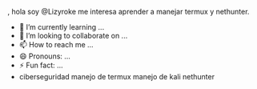 , hola soy @Lizyroke
me interesa aprender a manejar termux y nethunter.
- 🌱 I’m currently learning ...
- 💞️ I’m looking to collaborate on ...
- 📫 How to reach me ...
- 😄 Pronouns: ...
- ⚡ Fun fact: ...
- ciberseguridad
manejo de termux
manejo de kali nethunter 

<!---
Lizyroke/Lizyroke is a ✨ special ✨ repository because its `README.md` (this file) appears on your GitHub profile.
You can click the Preview link to take a look at your changes.
--->
